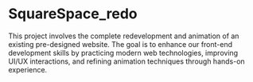 # SquareSpace_redo
This project involves the complete redevelopment and animation of an existing pre-designed website. The goal is to enhance our front-end development skills by practicing modern web technologies, improving UI/UX interactions, and refining animation techniques through hands-on experience.
